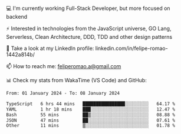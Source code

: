 💻 I'm currently working Full-Stack Developer, but more focused on backend

⚡ Interested in technologies from the JavaScript universe, GO Lang, Serverless, Clean Architecture, DDD, TDD and other design patterns

👥 Take a look at my LinkedIn profile: linkedin.com/in/felipe-romao-1442a814b/

📫 How to reach me: feliperomao.a@gmail.com

📊 Check my stats from WakaTime (VS Code) and GitHub:

<!--START_SECTION:waka-->

```txt
From: 01 January 2024 - To: 08 January 2024

TypeScript   6 hrs 44 mins   ████████████████░░░░░░░░░   64.17 %
YAML         1 hr 18 mins    ███░░░░░░░░░░░░░░░░░░░░░░   12.47 %
Bash         55 mins         ██▒░░░░░░░░░░░░░░░░░░░░░░   08.88 %
JSON         47 mins         ██░░░░░░░░░░░░░░░░░░░░░░░   07.61 %
Other        11 mins         ▒░░░░░░░░░░░░░░░░░░░░░░░░   01.78 %
```

<!--END_SECTION:waka-->
